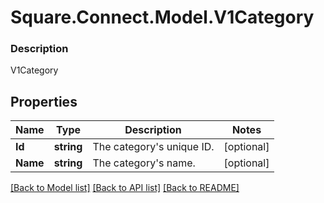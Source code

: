 # Square.Connect.Model.V1Category

### Description

V1Category

## Properties

Name | Type | Description | Notes
------------ | ------------- | ------------- | -------------
**Id** | **string** | The category&#39;s unique ID. | [optional] 
**Name** | **string** | The category&#39;s name. | [optional] 



[[Back to Model list]](../README.md#documentation-for-models) [[Back to API list]](../README.md#documentation-for-api-endpoints) [[Back to README]](../README.md)

